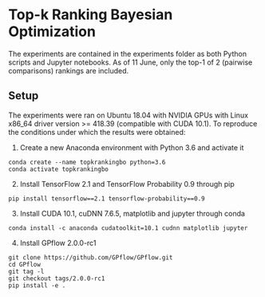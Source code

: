 # Top-k Ranking Bayesian Optimization

The experiments are contained in the experiments folder as both Python scripts and Jupyter notebooks. As of 11 June, only the top-1 of 2 (pairwise comparisons) rankings are included. 

## Setup
The experiments were ran on Ubuntu 18.04 with NVIDIA GPUs with Linux x86_64 driver version >= 418.39 (compatible with CUDA 10.1).
To reproduce the conditions under which the results were obtained:

1. Create a new Anaconda environment with Python 3.6 and activate it
```
conda create --name topkrankingbo python=3.6
conda activate topkrankingbo
```

2. Install TensorFlow 2.1 and TensorFlow Probability 0.9 through pip
```
pip install tensorflow==2.1 tensorflow-probability==0.9
```

3. Install CUDA 10.1, cuDNN 7.6.5, matplotlib and jupyter through conda
```
conda install -c anaconda cudatoolkit=10.1 cudnn matplotlib jupyter
```

4. Install GPflow 2.0.0-rc1

```
git clone https://github.com/GPflow/GPflow.git
cd GPflow
git tag -l
git checkout tags/2.0.0-rc1
pip install -e .
```
